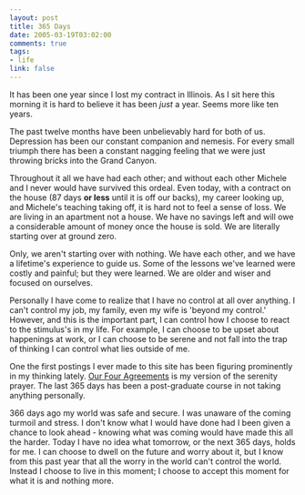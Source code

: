 ```yaml
--- 
layout: post
title: 365 Days
date: 2005-03-19T03:02:00
comments: true
tags:
- life
link: false
---
```

It has been one year since I lost my contract in Illinois. As I sit here this morning it is hard to believe it has been <em>just</em> a year. Seems more like ten years.

The past twelve months have been unbelievably hard for both of us. Depression has been our constant companion and nemesis. For every small triumph there has been a constant nagging feeling that we were just throwing bricks into the Grand Canyon.

Throughout it all we have had each other; and without each other Michele and I never would have survived this ordeal. Even today, with a contract on the house (87 days <strong>or less</strong> until it is off our backs), my career looking up, and Michele's teaching taking off, it is hard not to feel a sense of loss. We are living in an apartment not a house. We have no savings left and will owe a considerable amount of money once the house is sold. We are literally starting over at ground zero.

Only, we aren't starting over with nothing. We have each other, and we have a lifetime's experience to guide us. Some of the lessons we've learned were costly and painful; but they were learned. We are older and wiser and focused on ourselves.

Personally I have come to realize that I have no control at all over anything. I can't control my job, my family, even my wife is 'beyond my control.' However, and this is the important part, I can control how I choose to react to the stimulus's in my life. For example, I can choose to be upset about happenings at work, or I can choose to be serene and not fall into the trap of thinking I can control what lies outside of me.

One the first postings I ever made to this site has been figuring prominently in my thinking lately. <a href="http://www.zanshin.net/blogs/000117.html" title="Our Four Agreements">Our Four Agreements</a> is my version of the serenity prayer. The last 365 days has been a post-graduate course in not taking anything personally.

366 days ago my world was safe and secure. I was unaware of the coming turmoil and stress. I don't know what I would have done had I been given a chance to look ahead - knowing what was coming would have made this all the harder. Today I have no idea what tomorrow, or the next 365 days, holds for me. I can choose to dwell on the future and worry about it, but I know from this past year that all the worry in the world can't control the world. Instead I choose to live in this moment; I choose to accept this moment for what it is and nothing more.
